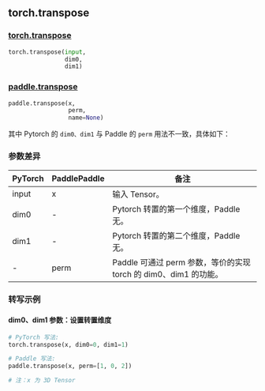## torch.transpose
### [torch.transpose](https://pytorch.org/docs/stable/generated/torch.transpose.html?highlight=transpose#torch.transpose)

```python
torch.transpose(input,
                dim0,
                dim1)
```

### [paddle.transpose](https://www.paddlepaddle.org.cn/documentation/docs/zh/api/paddle/transpose_cn.html#transpose)

```python
paddle.transpose(x,
                 perm,
                 name=None)
```

其中 Pytorch 的 `dim0、dim1` 与 Paddle 的 `perm` 用法不一致，具体如下：
### 参数差异
| PyTorch       | PaddlePaddle | 备注                                                   |
| ------------- | ------------ | ------------------------------------------------------ |
| input         | x            | 输入 Tensor。                                       |
| dim0          | -            | Pytorch 转置的第一个维度，Paddle 无。                    |
| dim1          | -            | Pytorch 转置的第二个维度，Paddle 无。                    |
| -             | perm         | Paddle 可通过 perm 参数，等价的实现 torch 的 dim0、dim1 的功能。|


### 转写示例
#### dim0、dim1 参数：设置转置维度
``` python
# PyTorch 写法:
torch.transpose(x, dim0=0, dim1=1)

# Paddle 写法:
paddle.transpose(x, perm=[1, 0, 2])

# 注：x 为 3D Tensor
```
